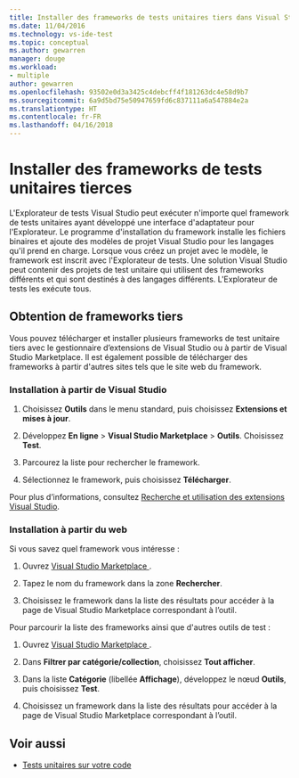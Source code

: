 ```yaml
---
title: Installer des frameworks de tests unitaires tiers dans Visual Studio | Microsoft Docs
ms.date: 11/04/2016
ms.technology: vs-ide-test
ms.topic: conceptual
ms.author: gewarren
manager: douge
ms.workload:
- multiple
author: gewarren
ms.openlocfilehash: 93502e0d3a3425c4debcff4f181263dc4e58d9b7
ms.sourcegitcommit: 6a9d5bd75e50947659fd6c837111a6a547884e2a
ms.translationtype: HT
ms.contentlocale: fr-FR
ms.lasthandoff: 04/16/2018
---
```

# <a name="install-third-party-unit-test-frameworks"></a>Installer des frameworks de tests unitaires tierces

L'Explorateur de tests Visual Studio peut exécuter n'importe quel framework de tests unitaires ayant développé une interface d'adaptateur pour l'Explorateur. Le programme d'installation du framework installe les fichiers binaires et ajoute des modèles de projet Visual Studio pour les langages qu'il prend en charge. Lorsque vous créez un projet avec le modèle, le framework est inscrit avec l'Explorateur de tests. Une solution Visual Studio peut contenir des projets de test unitaire qui utilisent des frameworks différents et qui sont destinés à des langages différents. L'Explorateur de tests les exécute tous.

## <a name="acquiring-third-party-frameworks"></a>Obtention de frameworks tiers

Vous pouvez télécharger et installer plusieurs frameworks de test unitaire tiers avec le gestionnaire d’extensions de Visual Studio ou à partir de Visual Studio Marketplace. Il est également possible de télécharger des frameworks à partir d'autres sites tels que le site web du framework.

### <a name="installing-from-visual-studio"></a>Installation à partir de Visual Studio

1. Choisissez **Outils** dans le menu standard, puis choisissez **Extensions et mises à jour**.

2. Développez **En ligne** > **Visual Studio Marketplace** > **Outils**. Choisissez **Test**.

3. Parcourez la liste pour rechercher le framework.

4. Sélectionnez le framework, puis choisissez **Télécharger**.

Pour plus d’informations, consultez [Recherche et utilisation des extensions Visual Studio](../ide/finding-and-using-visual-studio-extensions.md).

### <a name="installing-from-the-web"></a>Installation à partir du web

Si vous savez quel framework vous intéresse :

1. Ouvrez [Visual Studio Marketplace ](https://marketplace.visualstudio.com/vs).

2. Tapez le nom du framework dans la zone **Rechercher**.

3. Choisissez le framework dans la liste des résultats pour accéder à la page de Visual Studio Marketplace correspondant à l’outil.

Pour parcourir la liste des frameworks ainsi que d'autres outils de test :

1. Ouvrez [Visual Studio Marketplace ](https://marketplace.visualstudio.com/vs).

2. Dans **Filtrer par catégorie/collection**, choisissez **Tout afficher**.

3. Dans la liste **Catégorie** (libellée **Affichage**), développez le nœud **Outils**, puis choisissez **Test**.

4. Choisissez un framework dans la liste des résultats pour accéder à la page de Visual Studio Marketplace correspondant à l’outil.

## <a name="see-also"></a>Voir aussi

- [Tests unitaires sur votre code](../test/unit-test-your-code.md)
